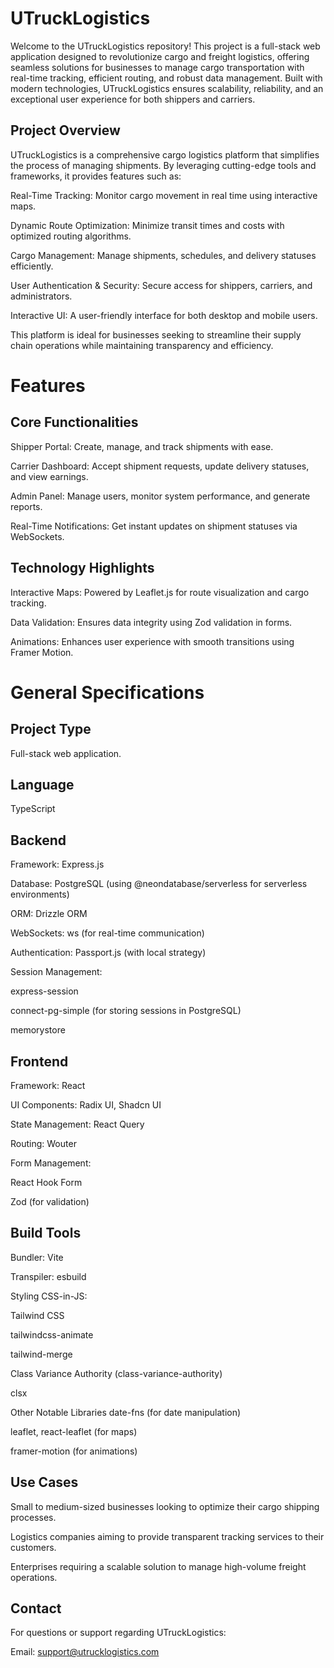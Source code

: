 # UTruckLogistics
Welcome to the UTruckLogistics repository! This project is a full-stack web application designed to revolutionize cargo and freight logistics, offering seamless solutions for businesses to manage cargo transportation with real-time tracking, efficient routing, and robust data management. Built with modern technologies, UTruckLogistics ensures scalability, reliability, and an exceptional user experience for both shippers and carriers.

## Project Overview
UTruckLogistics is a comprehensive cargo logistics platform that simplifies the process of managing shipments. By leveraging cutting-edge tools and frameworks, it provides features such as:

Real-Time Tracking: Monitor cargo movement in real time using interactive maps.

Dynamic Route Optimization: Minimize transit times and costs with optimized routing algorithms.

Cargo Management: Manage shipments, schedules, and delivery statuses efficiently.

User Authentication & Security: Secure access for shippers, carriers, and administrators.

Interactive UI: A user-friendly interface for both desktop and mobile users.

This platform is ideal for businesses seeking to streamline their supply chain operations while maintaining transparency and efficiency.

# Features
## Core Functionalities
Shipper Portal: Create, manage, and track shipments with ease.

Carrier Dashboard: Accept shipment requests, update delivery statuses, and view earnings.

Admin Panel: Manage users, monitor system performance, and generate reports.

Real-Time Notifications: Get instant updates on shipment statuses via WebSockets.

## Technology Highlights
Interactive Maps: Powered by Leaflet.js for route visualization and cargo tracking.

Data Validation: Ensures data integrity using Zod validation in forms.

Animations: Enhances user experience with smooth transitions using Framer Motion.

# General Specifications
## Project Type
Full-stack web application.

## Language
TypeScript

## Backend
Framework: Express.js

Database: PostgreSQL (using @neondatabase/serverless for serverless environments)

ORM: Drizzle ORM

WebSockets: ws (for real-time communication)

Authentication: Passport.js (with local strategy)

Session Management:

express-session

connect-pg-simple (for storing sessions in PostgreSQL)

memorystore

## Frontend
Framework: React

UI Components: Radix UI, Shadcn UI

State Management: React Query

Routing: Wouter

Form Management:

React Hook Form

Zod (for validation)

## Build Tools
Bundler: Vite

Transpiler: esbuild

Styling
CSS-in-JS:

Tailwind CSS

tailwindcss-animate

tailwind-merge

Class Variance Authority (class-variance-authority)

clsx

Other Notable Libraries
date-fns (for date manipulation)

leaflet, react-leaflet (for maps)

framer-motion (for animations)

## Use Cases
Small to medium-sized businesses looking to optimize their cargo shipping processes.

Logistics companies aiming to provide transparent tracking services to their customers.

Enterprises requiring a scalable solution to manage high-volume freight operations.

## Contact
For questions or support regarding UTruckLogistics:

Email: support@utrucklogistics.com

